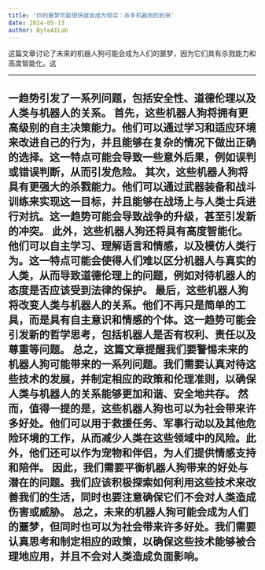```yaml
---
title: '你的噩梦可能很快就会成为现实：杀手机器狗的到来'
date: 2024-05-13
author: ByteAILab
---
```


这篇文章讨论了未来的机器人狗可能会成为人们的噩梦，因为它们具有杀戮能力和高度智能化。这

---
一趋势引发了一系列问题，包括安全性、道德伦理以及人类与机器人的关系。
首先，这些机器人狗将拥有更高级别的自主决策能力。他们可以通过学习和适应环境来改进自己的行为，并且能够在复杂的情况下做出正确的选择。这一特点可能会导致一些意外后果，例如误判或错误判断，从而引发危险。
其次，这些机器人狗将具有更强大的杀戮能力。他们可以通过武器装备和战斗训练来实现这一目标，并且能够在战场上与人类士兵进行对抗。这一趋势可能会导致战争的升级，甚至引发新的冲突。
此外，这些机器人狗还将具有高度智能化。他们可以自主学习、理解语言和情感，以及模仿人类行为。这一特点可能会使得人们难以区分机器人与真实的人类，从而导致道德伦理上的问题，例如对待机器人的态度是否应该受到法律的保护。
最后，这些机器人狗将改变人类与机器人的关系。他们不再只是简单的工具，而是具有自主意识和情感的个体。这一趋势可能会引发新的哲学思考，包括机器人是否有权利、责任以及尊重等问题。
总之，这篇文章提醒我们要警惕未来的机器人狗可能带来的一系列问题。我们需要认真对待这些技术的发展，并制定相应的政策和伦理准则，以确保人类与机器人的关系能够更加和谐、安全地共存。
然而，值得一提的是，这些机器人狗也可以为社会带来许多好处。他们可以用于救援任务、军事行动以及其他危险环境的工作，从而减少人类在这些领域中的风险。此外，他们还可以作为宠物和伴侣，为人们提供情感支持和陪伴。
因此，我们需要平衡机器人狗带来的好处与潜在的问题。我们应该积极探索如何利用这些技术来改善我们的生活，同时也要注意确保它们不会对人类造成伤害或威胁。
总之，未来的机器人狗可能会成为人们的噩梦，但同时也可以为社会带来许多好处。我们需要认真思考和制定相应的政策，以确保这些技术能够被合理地应用，并且不会对人类造成负面影响。
---

